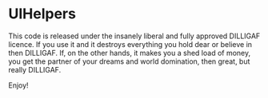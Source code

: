 # UIHelpers

This code is released under the insanely liberal and fully approved DILLIGAF licence. If you use it and it destroys everything you hold dear or believe in then DILLIGAF. If, on the other hands, it makes you a shed load of money, you get the partner of your dreams and world domination, then great, but really DILLIGAF.

Enjoy!
